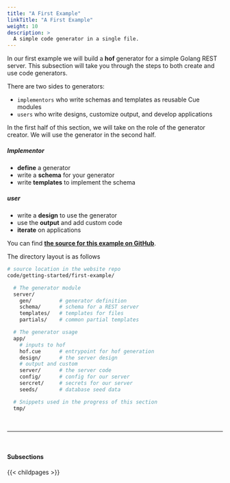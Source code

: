 ```yaml
---
title: "A First Example"
linkTitle: "A First Example"
weight: 10
description: >
  A simple code generator in a single file.
---
```


In our first example we will build a __hof__ generator for a simple Golang REST server.
This subsection will take you through the steps
to both create and use code generators.

There are two sides to generators:

- `implementors` who write schemas and templates as reusable Cue modules
- `users` who write designs, customize output, and develop applications

In the first half of this section, we will take on the role of the generator creator.
We will use the generator in the second half.


##### Implementor

- __define__ a generator
- write a __schema__ for your generator
- write __templates__ to implement the schema

##### user
- write a __design__ to use the generator
- use the __output__ and add custom code
- __iterate__ on applications
  
You can find __[the source for this example on GitHub](https://github.com/hofstadter-io/hof-docs/tree/main/code/getting-started/first-example/)__.

The directory layout is as follows

```sh
# source location in the website repo
code/getting-started/first-example/

  # The generator module
  server/
    gen/         # generator definition
    schema/      # schema for a REST server
    templates/   # templates for files
    partials/    # common partial templates

  # The generator usage
  app/
    # inputs to hof
    hof.cue      # entrypoint for hof generation
    design/      # the server design
    # output and custom
    server/      # the server code
    config/      # config for our server
    sercret/     # secrets for our server
    seeds/       # database seed data

  # Snippets used in the progress of this section
  tmp/
```

<br>
<hr>
<br>

#### Subsections

{{< childpages >}}
